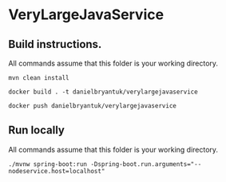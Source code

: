 # VeryLargeJavaService

## Build instructions. 
All commands assume that this folder is your working directory.

```
mvn clean install

docker build . -t danielbryantuk/verylargejavaservice

docker push danielbryantuk/verylargejavaservice
```

## Run locally
All commands assume that this folder is your working directory.
```
./mvnw spring-boot:run -Dspring-boot.run.arguments="--nodeservice.host=localhost"
```